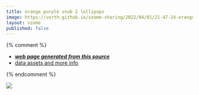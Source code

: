 ```yaml
---
title: orange purple snub 2 lollipops
image: https://vorth.github.io/vzome-sharing/2022/04/01/21-47-24-orange-purple-snub-2-lollipops/orange-purple-snub-2-lollipops.png
layout: vzome
published: false
---
```


{% comment %}
 - [***web page generated from this source***][post]
 - [data assets and more info][github]

[post]: <https://vorth.github.io/vzome-sharing/2022/04/01/orange-purple-snub-2-lollipops-21-47-24.html>
[github]: <https://github.com/vorth/vzome-sharing/tree/main/2022/04/01/21-47-24-orange-purple-snub-2-lollipops/>
{% endcomment %}

<vzome-viewer style="width: 100%; height: 65vh;"
       src="https://vorth.github.io/vzome-sharing/2022/04/01/21-47-24-orange-purple-snub-2-lollipops/orange-purple-snub-2-lollipops.vZome" >
  <img src="https://vorth.github.io/vzome-sharing/2022/04/01/21-47-24-orange-purple-snub-2-lollipops/orange-purple-snub-2-lollipops.png" />
</vzome-viewer>
